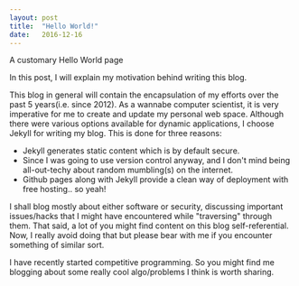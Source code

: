 ```yaml
---
layout: post
title:  "Hello World!"
date:   2016-12-16
---
```


<p class="intro"><span class="dropcap">A</span> customary Hello World page</p>

<p>In this post, I will explain my motivation behind writing this blog. </p>
This blog in general will contain the encapsulation of my efforts over the past 5 years(i.e. since 2012). As a wannabe computer scientist, it is very imperative for me to create and update my personal web space. 
Although there were various options available for dynamic applications, I choose Jekyll for writing my blog. This is done for three reasons:
<ul>
<li>Jekyll generates static content which is by default secure.</li>
<li>Since I was going to use version control anyway, and I don't mind being all-out-techy about random mumbling(s) on the internet.</li>
<li>Github pages along with Jekyll provide a clean way of deployment with free hosting.. so yeah! </li>
</ul>

I shall blog mostly about either software or security, discussing important issues/hacks that I might have encountered while "traversing" through them. That said, a lot of you might find content on this blog self-referential. Now, I really avoid doing that but please bear with me if you encounter something of similar sort. 

I have recently started competitive programming. So you might find me blogging about some really cool algo/problems I think is worth sharing. 

